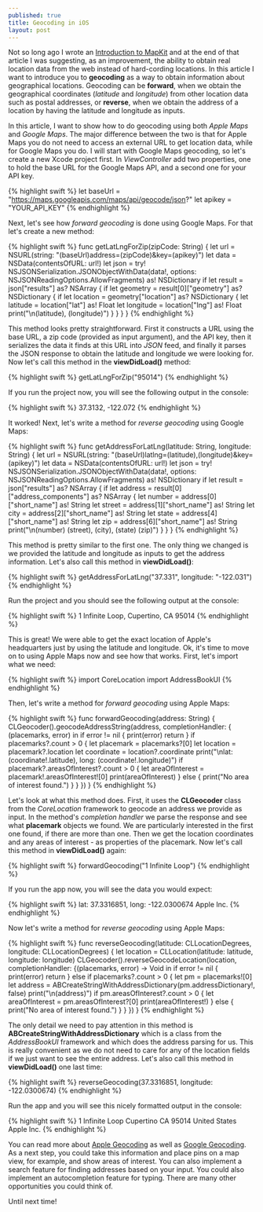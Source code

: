 ```yaml
---
published: true
title: Geocoding in iOS
layout: post
---
```

Not so long ago I wrote an [Introduction to MapKit](http://mhorga.org/2015/08/01/introduction-to-mapkit.html) and at the end of that article I was suggesting, as an improvement, the ability to obtain real location data from the web instead of hard-cording locations. In this article I want to introduce you to __geocoding__ as a way to obtain information about geographical locations. Geocoding can be __forward__, when we obtain the geographical coordinates (_latitude_ and _longitude_) from other location data such as postal addresses, or __reverse__, when we obtain the address of a location by having the latitude and longitude as inputs. 

In this article, I want to show how to do geocoding using both _Apple Maps_ and _Google Maps_. The major difference between the two is that for Apple Maps you do not need to access an external URL to get location data, while for Google Maps you do. I will start with Google Maps geocoding, so let's create a new Xcode project first. In _ViewController_ add two properties, one to hold the base URL for the Google Maps API, and a second one for your API key.

{% highlight swift %}
let baseUrl = "https://maps.googleapis.com/maps/api/geocode/json?"
let apikey = "YOUR_API_KEY"
{% endhighlight %}

Next, let's see how _forward geocoding_ is done using Google Maps. For that let's create a new method:

{% highlight swift %}
func getLatLngForZip(zipCode: String) {
    let url = NSURL(string: "\(baseUrl)address=\(zipCode)&key=\(apikey)")
    let data = NSData(contentsOfURL: url!)
    let json = try! NSJSONSerialization.JSONObjectWithData(data!, options: NSJSONReadingOptions.AllowFragments) as! NSDictionary
    if let result = json["results"] as? NSArray {
        if let geometry = result[0]["geometry"] as? NSDictionary {
            if let location = geometry["location"] as? NSDictionary {
                let latitude = location["lat"] as! Float
                let longitude = location["lng"] as! Float
                print("\n\(latitude), \(longitude)")
            }
        }
    }
}
{% endhighlight %}

This method looks pretty straightforward. First it constructs a URL using the base URL, a zip code (provided as input argument), and the API key, then it serializes the data it finds at this URL into _JSON_ feed, and finally it parses the JSON response to obtain the latitude and longitude we were looking for. Now let's call this method in the __viewDidLoad()__ method:

{% highlight swift %}
getLatLngForZip("95014")
{% endhighlight %}

If you run the project now, you will see the following output in the console:

{% highlight swift %}
37.3132, -122.072
{% endhighlight %}

It worked! Next, let's write a method for _reverse geocoding_ using Google Maps:

{% highlight swift %}
func getAddressForLatLng(latitude: String, longitude: String) {
    let url = NSURL(string: "\(baseUrl)latlng=\(latitude),\(longitude)&key=\(apikey)")
    let data = NSData(contentsOfURL: url!)
    let json = try! NSJSONSerialization.JSONObjectWithData(data!, options: NSJSONReadingOptions.AllowFragments) as! NSDictionary
    if let result = json["results"] as? NSArray {
        if let address = result[0]["address_components"] as? NSArray {
            let number = address[0]["short_name"] as! String
            let street = address[1]["short_name"] as! String
            let city = address[2]["short_name"] as! String
            let state = address[4]["short_name"] as! String
            let zip = address[6]["short_name"] as! String
            print("\n\(number) \(street), \(city), \(state) \(zip)")
        }
    }
}
{% endhighlight %}

This method is pretty similar to the first one. The only thing we changed is we provided the latitude and longitude as inputs to get the address information. Let's also call this method in __viewDidLoad()__:

{% highlight swift %}
getAddressForLatLng("37.331", longitude: "-122.031")
{% endhighlight %}

Run the project and you should see the following output at the console:

{% highlight swift %}
1 Infinite Loop, Cupertino, CA 95014
{% endhighlight %}

This is great! We were able to get the exact location of Apple's headquarters just by using the latitude and longitude. Ok, it's time to move on to using Apple Maps now and see how that works. First, let's import what we need:

{% highlight swift %}
import CoreLocation
import AddressBookUI
{% endhighlight %}

Then, let's write a method for _forward geocoding_ using Apple Maps:

{% highlight swift %}
func forwardGeocoding(address: String) {
    CLGeocoder().geocodeAddressString(address, completionHandler: { (placemarks, error) in
        if error != nil {
            print(error)
            return
        }
        if placemarks?.count > 0 {
            let placemark = placemarks?[0]
            let location = placemark?.location
            let coordinate = location?.coordinate
            print("\nlat: \(coordinate!.latitude), long: \(coordinate!.longitude)")
            if placemark?.areasOfInterest?.count > 0 {
                let areaOfInterest = placemark!.areasOfInterest![0]
                print(areaOfInterest)
            } else {
                print("No area of interest found.")
            }
        }
    })
}
{% endhighlight %}

Let's look at what this method does. First, it uses the __CLGeocoder__ class from the _CoreLocation_ framework to geocode an address we provide as input. In the method's _completion handler_ we parse the response and see what __placemark__ objects we found. We are particularly interested in the first one found, if there are more than one. Then we get the location coordinates and any areas of interest - as properties of the placemark. Now let's call this method in __viewDidLoad()__ again:

{% highlight swift %}
forwardGeocoding("1 Infinite Loop")
{% endhighlight %}

If you run the app now, you will see the data you would expect:

{% highlight swift %}
lat: 37.3316851, long: -122.0300674
Apple Inc.
{% endhighlight %}

Now let's write a method for _reverse geocoding_ using Apple Maps:

{% highlight swift %}
func reverseGeocoding(latitude: CLLocationDegrees, longitude: CLLocationDegrees) {
    let location = CLLocation(latitude: latitude, longitude: longitude)
    CLGeocoder().reverseGeocodeLocation(location, completionHandler: {(placemarks, error) -> Void in
        if error != nil {
            print(error)
            return
        }
        else if placemarks?.count > 0 {
            let pm = placemarks![0]
            let address = ABCreateStringWithAddressDictionary(pm.addressDictionary!, false)
            print("\n\(address)")
            if pm.areasOfInterest?.count > 0 {
                let areaOfInterest = pm.areasOfInterest?[0]
                print(areaOfInterest!)
            } else {
                print("No area of interest found.")
            }
        }
    })
}
{% endhighlight %}

The only detail we need to pay attention in this method is  __ABCreateStringWithAddressDictionary__ which is a class from the _AddressBookUI_ framework and which does the address parsing for us. This is really convenient as we do not need to care for any of the location fields if we just want to see the entire address. Let's also call this method in __viewDidLoad()__ one last time:

{% highlight swift %}
reverseGeocoding(37.3316851, longitude: -122.0300674)
{% endhighlight %}

Run the app and you will see this nicely formatted output in the console:

{% highlight swift %}
1 Infinite Loop
Cupertino‎ CA‎ 95014
United States
Apple Inc.
{% endhighlight %}

You can read more about [Apple Geocoding](https://developer.apple.com/library/ios/documentation/UserExperience/Conceptual/LocationAwarenessPG/UsingGeocoders/UsingGeocoders.html) as well as [Google Geocoding](https://developers.google.com/maps/documentation/geocoding/intro). As a next step, you could take this information and place pins on a map view, for example, and show areas of interest. You can also implement a search feature for finding addresses based on your input. You could also implement an autocompletion feature for typing. There are many other opportunities you could think of.

Until next time!
